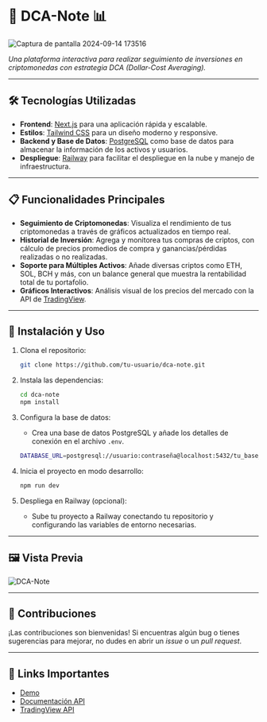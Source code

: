 # 🧮 DCA-Note 📊

![Captura de pantalla 2024-09-14 173516](https://github.com/user-attachments/assets/91f9afa9-9f78-42f6-ad06-06f51a0b8c8b)


*Una plataforma interactiva para realizar seguimiento de inversiones en criptomonedas con estrategia DCA (Dollar-Cost Averaging).*

---

## 🛠️ Tecnologías Utilizadas

- **Frontend**: [Next.js](https://nextjs.org) para una aplicación rápida y escalable.
- **Estilos**: [Tailwind CSS](https://tailwindcss.com) para un diseño moderno y responsive.
- **Backend y Base de Datos**: [PostgreSQL](https://www.postgresql.org) como base de datos para almacenar la información de los activos y usuarios.
- **Despliegue**: [Railway](https://railway.app) para facilitar el despliegue en la nube y manejo de infraestructura.

---

## 📋 Funcionalidades Principales

- **Seguimiento de Criptomonedas**: Visualiza el rendimiento de tus criptomonedas a través de gráficos actualizados en tiempo real.
- **Historial de Inversión**: Agrega y monitorea tus compras de criptos, con cálculo de precios promedios de compra y ganancias/pérdidas realizadas o no realizadas.
- **Soporte para Múltiples Activos**: Añade diversas criptos como ETH, SOL, BCH y más, con un balance general que muestra la rentabilidad total de tu portafolio.
- **Gráficos Interactivos**: Análisis visual de los precios del mercado con la API de [TradingView](https://www.tradingview.com/).

---

## 🚀 Instalación y Uso

1. Clona el repositorio:
    ```bash
    git clone https://github.com/tu-usuario/dca-note.git
    ```
2. Instala las dependencias:
    ```bash
    cd dca-note
    npm install
    ```
3. Configura la base de datos:
    - Crea una base de datos PostgreSQL y añade los detalles de conexión en el archivo `.env`.
    ```bash
    DATABASE_URL=postgresql://usuario:contraseña@localhost:5432/tu_base_de_datos
    ```

4. Inicia el proyecto en modo desarrollo:
    ```bash
    npm run dev
    ```

5. Despliega en Railway (opcional):
    - Sube tu proyecto a Railway conectando tu repositorio y configurando las variables de entorno necesarias.

---

## 🖼️ Vista Previa

![DCA-Note](./path_to_your_image.png)

---

## 🤝 Contribuciones

¡Las contribuciones son bienvenidas! Si encuentras algún bug o tienes sugerencias para mejorar, no dudes en abrir un *issue* o un *pull request*.

---

## 🔗 Links Importantes

- [Demo](https://dca-note-demo.railway.app)
- [Documentación API](./API_DOCS.md)
- [TradingView API](https://www.tradingview.com/rest-api-spec)
